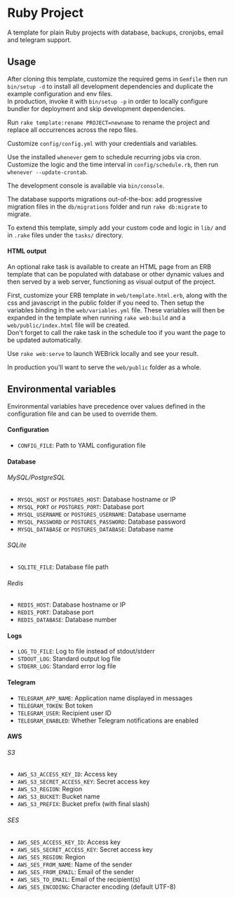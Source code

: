 # Ruby Project

A template for plain Ruby projects with database, backups, cronjobs, email and telegram support.

## Usage

After cloning this template, customize the required gems in `Gemfile` then run
`bin/setup -d` to install all development dependencies and duplicate the example
configuration and env files.  
In production, invoke it with `bin/setup -p` in order to locally configure bundler
for deployment and skip development dependencies.

Run `rake template:rename PROJECT=newname` to rename the project and replace all
occurrences across the repo files.

Customize `config/config.yml` with your credentials and variables.

Use the installed `whenever` gem to schedule recurring jobs via cron.  
Customize the logic and the time interval in `config/schedule.rb`, then run
`whenever --update-crontab`.

The development console is available via `bin/console`.

The database supports migrations out-of-the-box: add progressive migration files
in the `db/migrations` folder and run `rake db:migrate` to migrate.

To extend this template, simply add your custom code and logic in `lib/` and in 
`.rake` files under the `tasks/` directory.

#### HTML output

An optional rake task is available to create an HTML page from an ERB template
that can be populated with database or other dynamic values and then served by a
web server, functioning as visual output of the project.

First, customize your ERB template in `web/template.html.erb`, along with the
css and javascript in the public folder if you need to. Then setup the variables
binding in the `web/variables.yml` file. These variables will then be expanded
in the template when running `rake web:build` and a `web/public/index.html` file
will be created.  
Don't forget to call the rake task in the schedule too if you want the page to be 
updated automatically.

Use `rake web:serve` to launch WEBrick locally and see your result.

In production you'll want to serve the `web/public` folder as a whole.

## Environmental variables

Environmental variables have precedence over values defined in the configuration
file and can be used to override them.

#### Configuration
- `CONFIG_FILE`: Path to YAML configuration file

#### Database
###### MySQL/PostgreSQL
- `MYSQL_HOST` or `POSTGRES_HOST`: Database hostname or IP
- `MYSQL_PORT` or `POSTGRES_PORT`: Database port
- `MYSQL_USERNAME` or `POSTGRES_USERNAME`: Database username
- `MYSQL_PASSWORD` or `POSTGRES_PASSWORD`: Database password
- `MYSQL_DATABASE` or `POSTGRES_DATABASE`: Database name

###### SQLite
- `SQLITE_FILE`: Database file path

###### Redis
- `REDIS_HOST`: Database hostname or IP
- `REDIS_PORT`: Database port
- `REDIS_DATABASE`: Database number

#### Logs
- `LOG_TO_FILE`: Log to file instead of stdout/stderr
- `STDOUT_LOG`: Standard output log file
- `STDERR_LOG`: Standard error log file

#### Telegram
- `TELEGRAM_APP_NAME`: Application name displayed in messages
- `TELEGRAM_TOKEN`: Bot token
- `TELEGRAM_USER`: Recipient user ID
- `TELEGRAM_ENABLED`: Whether Telegram notifications are enabled

#### AWS
###### S3
- `AWS_S3_ACCESS_KEY_ID`: Access key
- `AWS_S3_SECRET_ACCESS_KEY`: Secret access key
- `AWS_S3_REGION`: Region
- `AWS_S3_BUCKET`: Bucket name
- `AWS_S3_PREFIX`: Bucket prefix (with final slash)

###### SES
- `AWS_SES_ACCESS_KEY_ID`: Access key
- `AWS_SES_SECRET_ACCESS_KEY`: Secret access key
- `AWS_SES_REGION`: Region
- `AWS_SES_FROM_NAME`: Name of the sender
- `AWS_SES_FROM_EMAIL`: Email of the sender
- `AWS_SES_TO_EMAIL`: Email of the recipient(s)
- `AWS_SES_ENCODING`: Character encoding (default UTF-8)
